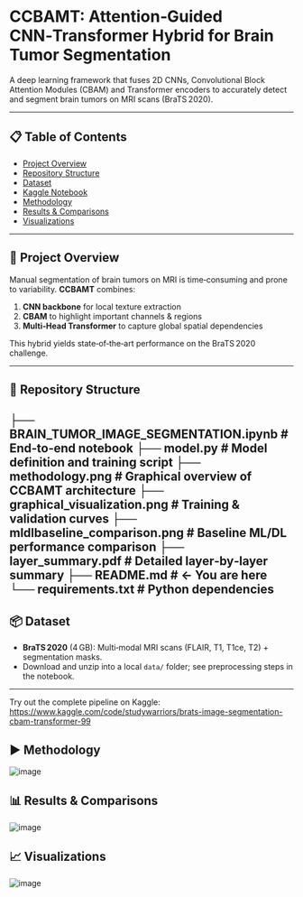 # CCBAMT: Attention‑Guided CNN‑Transformer Hybrid for Brain Tumor Segmentation

A deep learning framework that fuses 2D CNNs, Convolutional Block Attention Modules (CBAM) and Transformer encoders to accurately detect and segment brain tumors on MRI scans (BraTS 2020).

---

## 📋 Table of Contents

- [Project Overview](#project-overview)  
- [Repository Structure](#repository-structure)  
- [Dataset](#dataset)
- [Kaggle Notebook](#kaggle-notebook)  
- [Methodology](#methodology)    
- [Results & Comparisons](#results--comparisons)  
- [Visualizations](#visualizations)    

---

## 🧠 Project Overview

Manual segmentation of brain tumors on MRI is time‑consuming and prone to variability. **CCBAMT** combines:

1. **CNN backbone** for local texture extraction  
2. **CBAM** to highlight important channels & regions  
3. **Multi‑Head Transformer** to capture global spatial dependencies  

This hybrid yields state‑of‑the‑art performance on the BraTS 2020 challenge.

---

## 📂 Repository Structure

├── BRAIN_TUMOR_IMAGE_SEGMENTATION.ipynb # End‑to‑end notebook
├── model.py # Model definition and training script
├── methodology.png # Graphical overview of CCBAMT architecture
├── graphical_visualization.png # Training & validation curves
├── mldlbaseline_comparison.png # Baseline ML/DL performance comparison
├── layer_summary.pdf # Detailed layer‑by‑layer summary
├── README.md # ← You are here
└── requirements.txt # Python dependencies
---

## 📦 Dataset

- **BraTS 2020** (4 GB): Multi‑modal MRI scans (FLAIR, T1, T1ce, T2) + segmentation masks.  
- Download and unzip into a local `data/` folder; see preprocessing steps in the notebook.

---
Try out the complete pipeline on Kaggle:
https://www.kaggle.com/code/studywarriors/brats-image-segmentation-cbam-transformer-99

## ▶️ Methodology 

![image](https://github.com/user-attachments/assets/fb06ab28-1992-4764-b0da-924944f0325a)

## 📊 Results & Comparisons

![image](https://github.com/user-attachments/assets/50eba79e-fda3-47f5-b449-ea873ce6ab39)


## 📈 Visualizations

![image](https://github.com/user-attachments/assets/c1d6cf6b-0e54-47f9-af34-b37932b4e55a)
